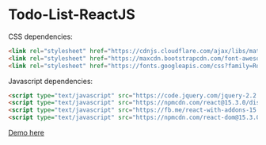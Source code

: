 # Todo-List-ReactJS


CSS dependencies: 
```html
<link rel="stylesheet" href="https://cdnjs.cloudflare.com/ajax/libs/materialize/0.97.7/css/materialize.min.css">
<link rel="stylesheet" href="https://maxcdn.bootstrapcdn.com/font-awesome/4.6.3/css/font-awesome.min.css">
<link rel="stylesheet" href="https://fonts.googleapis.com/css?family=Roboto:100,300,400,700">
```

Javascript dependencies:
```html
<script type="text/javascript" src="https://code.jquery.com/jquery-2.2.4.min.js"></script>
<script type="text/javascript" src="https://npmcdn.com/react@15.3.0/dist/react.min.js"></script>
<script type="text/javascript" src="https://fb.me/react-with-addons-15.0.1.min.js"></script>
<script type="text/javascript" src="https://npmcdn.com/react-dom@15.3.0/dist/react-dom.min.js"></script>
```


[Demo here](https://codepen.io/leoneloliver/full/mMPEbm/) 
